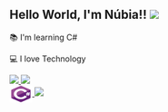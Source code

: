 ## Hello World, I'm Núbia!! <img src=https://github.com/TheDudeThatCode/TheDudeThatCode/blob/master/Assets/Earth.gif width="30">
:books: I'm learning C#

💻 I love Technology
<div>
  <a href="https://github.com/nubiapeixer">   
  <img height="180em"  src="https://github-readme-stats.vercel.app/api?username=nubiapeixer&show_icons=true&theme=cobalt&include_all_commits=true&count_private=true"/>   
  <img height="180em"  src="https://github-readme-stats.vercel.app/api/top-langs/?username=nubiapeixer&layout=compact&langs_count=7&theme=cobalt"/>
 </div> 
 <img align="center" alt="Rafa-Csharp" height="30" width="40" src="https://raw.githubusercontent.com/devicons/devicon/master/icons/csharp/csharp-original.svg">  
 </div>
  <a href="https://www.linkedin.com/in/nubiapeixer/" target="_blank"><img src="https://img.shields.io/badge/-LinkedIn-%230077B5?style=for-the-badge&logo=linkedin&logoColor=white" target="_blank"></a>    
</div>
